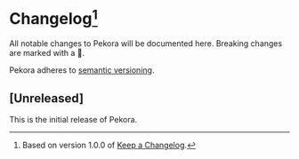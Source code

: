 # Changelog[^1]

All notable changes to Pekora will be documented here. Breaking changes are marked with a 🚩.

Pekora adheres to [semantic versioning](https://semver.org/spec/v2.0.0.html).

## [Unreleased]

This is the initial release of Pekora.

[^1]: Based on version 1.0.0 of [Keep a Changelog](https://keepachangelog.com/en/1.0.0/).
